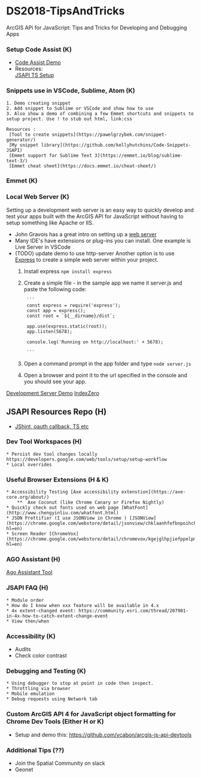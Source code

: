 # DS2018-TipsAndTricks
ArcGIS APi for JavaScript: Tips and Tricks for Developing and Debugging Apps 

### Setup Code Assist  (K)
  * [Code Assist Demo](CodeAssistDemos/javascript-demo/README.md)    
  * Resources:    
    [JSAPI TS Setup](https://developers.arcgis.com/javascript/latest/guide/typescript-setup/index.html)

### Snippets use in VSCode, Sublime, Atom (K)

    1. Demo creating snippet 
    2. Add snippet to Sublime or VSCode and show how to use 
    3. Also show a demo of combining a few Emmet shortcuts and snippets to setup project. Use ! to stub out html, link:css

    Resources :
     [Tool to create snippets](https://pawelgrzybek.com/snippet-generator/)
     [My snippet library](https://github.com/kellyhutchins/Code-Snippets-JSAPI)
     [Emmet support for Sublime Text 3](https://emmet.io/blog/sublime-text-3/)
     [Emmet cheat sheet](https://docs.emmet.io/cheat-sheet/)
  
### Emmet (K)
 
### Local Web Server (K)

Setting up a development web server is an easy way to quickly develop and test your apps built with the ArcGIS API for JavaScript without having to setup something like Apache or IIS. 

* John Gravois has a great intro on setting up a [web server](https://gist.github.com/jgravois/5e73b56fa7756fd00b89)
* Many IDE's have extensions or plug-ins you can install. One example is Live Server in VSCode
* (TODO) update demo to use http-server Another option is to use [Express](https://developer.mozilla.org/en-US/docs/Learn/Server-side/Express_Nodejs/development_environment) to create a simple web server within your project. 
    1. Install express
            ```
            npm install express
            ```
    2. Create a simple file - in the sample app we name it server.js and paste the following code: 

            ```
            const express = require('express');
            const app = express();
            const root = `${__dirname}/dist`;

            app.use(express.static(root));
            app.listen(5678);

            console.log('Running on http://localhost:' + 5678);

            ```
    3. Open a command prompt in the app folder and type ``` node server.js ```
    4. Open a browser and point it to the url specified in the console and you should see your app.

[Development Server Demo](Developm/Express)
[IndexZero](https://github.com/indexzero/http-server)

## JSAPI Resources Repo  (H)
* [JShint, oauth callback, TS etc](https://github.com/Esri/jsapi-resources)

### Dev Tool Workspaces (H)
    * Persist dev tool changes locally https://developers.google.com/web/tools/setup/setup-workflow
    * Local overrides 

### Useful Browser Extensions  (H & K)
    * Accessibility Testing [Axe accessibility extenstion](https://axe-core.org/about/) 
        **  Axe Coconut (like Chrome Canary or Firefox Nightly)
    * Quickly check out fonts used on web page [WhatFont](http://www.chengyinliu.com/whatfont.html)
    * JSON Prettifier (I use JSONView in Chrome ) [JSONView](https://chrome.google.com/webstore/detail/jsonview/chklaanhfefbnpoihckbnefhakgolnmc?hl=en)
    * Screen Reader [ChromeVox](https://chrome.google.com/webstore/detail/chromevox/kgejglhpjiefppelpmljglcjbhoiplfn?hl=en)

### AGO Assistant  (H)
[Ago Assistant Tool](https://ago-assistant.esri.com/)
### JSAPI FAQ  (H)
    * Module order 
    * How do I know when xxx feature will be available in 4.x
    * 4x extent-changed event: https://community.esri.com/thread/207901-in-4x-how-to-catch-extent-change-event
    * View then/when 

### Accessibility (K)
 * Audits 
 * Check color contrast 
 
### Debugging and Testing  (K)
    * Using debugger to stop at point in code then inspect. 
    * Throttling via browser
    * Mobile emulation 
    * Debug requests using Network tab 
    
  ### Custom ArcGIS API 4 for JavaScript object formatting for Chrome Dev Tools (Either H or K)
   * Setup and demo this: https://github.com/ycabon/arcgis-js-api-devtools
   ### Additional Tips  (??)
   * Join the Spatial Community on slack
   * Geonet
